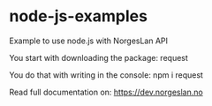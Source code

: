 # node-js-examples
Example to use node.js with NorgesLan API

You start with downloading the package: request

You do that with writing in the console: npm i request

Read full documentation on: https://dev.norgeslan.no
